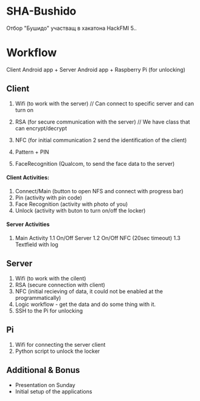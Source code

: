 # SHA-Bushido

Отбор "Бушидо" участващ в хакатона HackFMI 5..

# Workflow
Client Android app + Server Android app + Raspberry Pi (for unlocking)

## Client 
1. Wifi (to work with the server)
// Can connect to specific server and can turn on

2. RSA (for secure communication with the server)
// We have class that can encrypt/decrypt

3. NFC (for initial communication 2 send the identification of the client)
4. Pattern + PIN
5. FaceRecognition (Qualcom, to send the face data to the server)

#### Client Activities:

1. Connect/Main (button to open NFS and connect with progress bar)
2. Pin (activity with pin code)
3. Face Recognition (activity with photo of you)
4. Unlock (activity with buton to turn on/off the locker)

#### Server Activities
1. Main Activity
1.1 On/Off Server
1.2 On/Off NFC (20sec timeout)
1.3 Textfield with log


## Server
1. Wifi (to work with the cilent)
2. RSA (secure connection with client)
3. NFC (initial recieving of data, it could not be enabled at the programmatically)
4. Logic workflow - get the data and do some thing with it.
5. SSH to the Pi for unlocking

## Pi
1. Wifi for connecting the server client
2. Python script to unlock the locker

## Additional & Bonus
* Presentation on Sunday
* Initial setup of the applications

